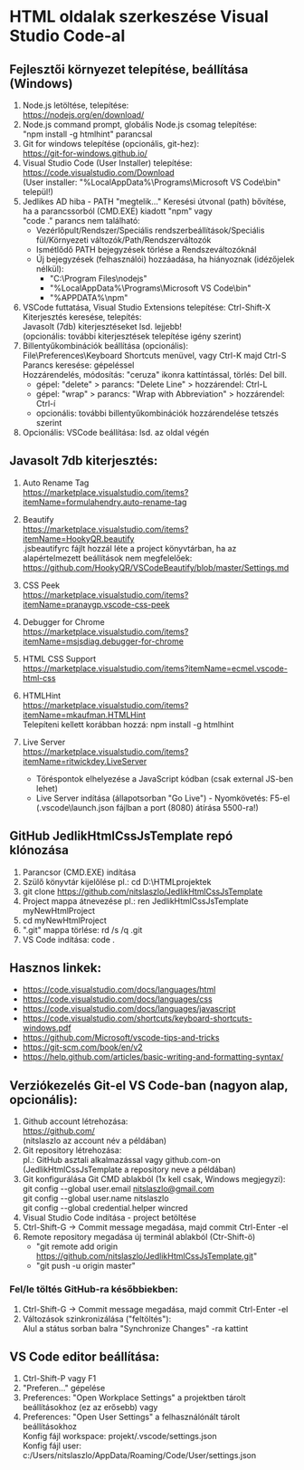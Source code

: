 # HTML oldalak szerkeszése Visual Studio Code-al

## Fejlesztői környezet telepítése, beállítása (Windows)

1.  Node.js letöltése, telepítése:<br>
    https://nodejs.org/en/download/
2.  Node.js command prompt, globális Node.js csomag telepítése:<br>
    "npm install -g htmlhint" parancsal<br>
3.  Git for windows telepítése (opcionális, git-hez):<br>
    https://git-for-windows.github.io/
4.  Visual Studio Code (User Installer) telepítése:<br>
    https://code.visualstudio.com/Download<br>
    (User installer: "%LocalAppData%\Programs\Microsoft VS Code\bin" települ!)
5.  Jedlikes AD hiba - PATH "megtelik..."
    Keresési útvonal (path) bővítése, ha a parancssorból (CMD.EXE) kiadott "npm" vagy<br>
    "code ." parancs nem található:<br>
    - Vezérlőpult/Rendszer/Speciális rendszerbeállítások/Speciális fül/Környezeti változók/Path/Rendszerváltozók
    - Ismétlődő PATH bejegyzések törlése a Rendszeváltozóknál
    - Új bejegyzések (felhasználói) hozzáadása, ha hiányoznak (idézőjelek nélkül):
      - "C:\Program Files\nodejs\"
      - "%LocalAppData%\Programs\Microsoft VS Code\bin"
      - "%APPDATA%\npm"
6.  VSCode futtatása, Visual Studio Extensions telepítése: Ctrl-Shift-X<br>
    Kiterjesztés keresése, telepítés:<br>
    Javasolt (7db) kiterjesztéseket lsd. lejjebb!<br>
    (opcionális: további kiterjesztések telepítése igény szerint)
7.  Billentyűkombinációk beállítása (opcionális):<br>
    File\Preferences\Keyboard Shortcuts menüvel, vagy Ctrl-K majd Ctrl-S<br>
    Parancs keresése: gépeléssel<br>
    Hozzárendelés, módosítás: "ceruza" ikonra kattíntással, törlés: Del bill.<br>
    - gépel: "delete" > parancs: "Delete Line" > hozzárendel: Ctrl-L
    - gépel: "wrap" > parancs: "Wrap with Abbreviation" > hozzárendel: Ctrl-í
    - opcionális: további billentyűkombinációk hozzárendelése tetszés szerint
8.  Opcionális: VSCode beállítása: lsd. az oldal végén

## Javasolt 7db kiterjesztés:

1. Auto Rename Tag<br>
   https://marketplace.visualstudio.com/items?itemName=formulahendry.auto-rename-tag

2. Beautify<br>
   https://marketplace.visualstudio.com/items?itemName=HookyQR.beautify<br>
   .jsbeautifyrc fájlt hozzál léte a project könyvtárban, ha az alapértelmezett beállítások nem megfelelőek:<br>
   https://github.com/HookyQR/VSCodeBeautify/blob/master/Settings.md

3. CSS Peek<br>
   https://marketplace.visualstudio.com/items?itemName=pranaygp.vscode-css-peek

4. Debugger for Chrome<br>
   https://marketplace.visualstudio.com/items?itemName=msjsdiag.debugger-for-chrome

5. HTML CSS Support<br>
   https://marketplace.visualstudio.com/items?itemName=ecmel.vscode-html-css

6. HTMLHint<br>
   https://marketplace.visualstudio.com/items?itemName=mkaufman.HTMLHint<br>
    Telepíteni kellett korábban hozzá: npm install -g htmlhint<br>

7. Live Server<br>
    https://marketplace.visualstudio.com/items?itemName=ritwickdey.LiveServer<br>
    - Töréspontok elhelyezése a JavaScript kódban (csak external JS-ben lehet)
    - Live Server indítása (állapotsorban "Go Live") - Nyomkövetés: F5-el<br>
      (.vscode\launch.json fájlban a port (8080) átírása 5500-ra!)


## GitHub JedlikHtmlCssJsTemplate repó klónozása
1. Parancsor (CMD.EXE) indítása
2. Szülő könyvtár kijelőlése pl.: cd D:\HTMLprojektek
3. git clone https://github.com/nitslaszlo/JedlikHtmlCssJsTemplate
4. Project mappa átnevezése pl.: ren JedlikHtmlCssJsTemplate myNewHtmlProject
5. cd myNewHtmlProject
6. ".git" mappa törlése: rd /s /q .git
7. VS Code indítása: code .

## Hasznos linkek:

- https://code.visualstudio.com/docs/languages/html
- https://code.visualstudio.com/docs/languages/css
- https://code.visualstudio.com/docs/languages/javascript
- https://code.visualstudio.com/shortcuts/keyboard-shortcuts-windows.pdf
- https://github.com/Microsoft/vscode-tips-and-tricks
- https://git-scm.com/book/en/v2
- https://help.github.com/articles/basic-writing-and-formatting-syntax/

## Verziókezelés Git-el VS Code-ban (nagyon alap, opcionális):

1. Github account létrehozása:<br>
   https://github.com/<br>
   (nitslaszlo az account név a példában)
2. Git repository létrehozása:<br>
   pl.: GitHub asztali alkalmazással vagy github.com-on<br>
   (JedlikHtmlCssJsTemplate a repository neve a példában)
3. Git konfigurálása Git CMD ablakból (1x kell csak, Windows megjegyzi):<br>
   git config --global user.email nitslaszlo@gmail.com<br>
   git config --global user.name nitslaszlo<br>
   git config --global credential.helper wincred
4. Visual Studio Code indítása - project betöltése
5. Ctrl-Shift-G -> Commit message megadása, majd commit Ctrl-Enter -el
6. Remote repository megadása új terminál ablakból (Ctr-Shift-ö)
   - "git remote add origin https://github.com/nitslaszlo/JedlikHtmlCssJsTemplate.git"
   - "git push -u origin master"

### Fel/le töltés GitHub-ra későbbiekben:

1. Ctrl-Shift-G -> Commit message megadása, majd commit Ctrl-Enter -el
2. Változások szinkronizálása ("feltöltés"):<br>
   Alul a státus sorban balra "Synchronize Changes" -ra kattint

## VS Code editor beállítása:

1. Ctrl-Shift-P vagy F1
2. "Preferen..." gépelése
3. Preferences: "Open Workplace Settings" a projektben tárolt beállításokhoz (ez az erősebb) vagy
4. Preferences: "Open User Settings" a felhasználónált tárolt beállításokhoz<br>
   Konfig fájl workspace: projekt/.vscode/settings.json<br>
   Konfig fájl user: c:/Users/nitslaszlo/AppData/Roaming/Code/User/settings.json
